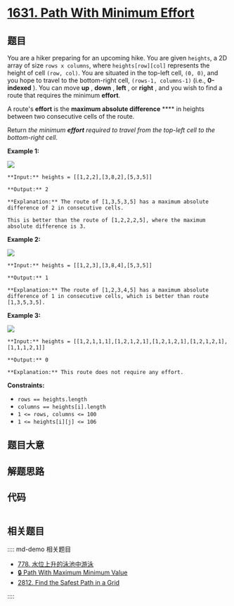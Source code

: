 # [1631. Path With Minimum Effort](https://leetcode.com/problems/path-with-minimum-effort)

## 题目

You are a hiker preparing for an upcoming hike. You are given `heights`, a 2D
array of size `rows x columns`, where `heights[row][col]` represents the
height of cell `(row, col)`. You are situated in the top-left cell, `(0, 0)`,
and you hope to travel to the bottom-right cell, `(rows-1, columns-1)` (i.e.,
**0-indexed** ). You can move **up** , **down** , **left** , or **right** ,
and you wish to find a route that requires the minimum **effort**.

A route's **effort** is the **maximum absolute difference** **** in heights
between two consecutive cells of the route.

Return _the minimum **effort** required to travel from the top-left cell to
the bottom-right cell._



**Example 1:**

![](https://assets.leetcode.com/uploads/2020/10/04/ex1.png)

    
    
    **Input:** heights = [[1,2,2],[3,8,2],[5,3,5]]
    **Output:** 2
    **Explanation:** The route of [1,3,5,3,5] has a maximum absolute difference of 2 in consecutive cells.
    This is better than the route of [1,2,2,2,5], where the maximum absolute difference is 3.
    

**Example 2:**

![](https://assets.leetcode.com/uploads/2020/10/04/ex2.png)

    
    
    **Input:** heights = [[1,2,3],[3,8,4],[5,3,5]]
    **Output:** 1
    **Explanation:** The route of [1,2,3,4,5] has a maximum absolute difference of 1 in consecutive cells, which is better than route [1,3,5,3,5].
    

**Example 3:**

![](https://assets.leetcode.com/uploads/2020/10/04/ex3.png)

    
    
    **Input:** heights = [[1,2,1,1,1],[1,2,1,2,1],[1,2,1,2,1],[1,2,1,2,1],[1,1,1,2,1]]
    **Output:** 0
    **Explanation:** This route does not require any effort.
    



**Constraints:**

  * `rows == heights.length`
  * `columns == heights[i].length`
  * `1 <= rows, columns <= 100`
  * `1 <= heights[i][j] <= 106`


## 题目大意

## 解题思路

## 代码

```javascript

```

## 相关题目

:::: md-demo 相关题目
- [778. 水位上升的泳池中游泳](https://leetcode.com/problems/swim-in-rising-water)
- [🔒 Path With Maximum Minimum Value](https://leetcode.com/problems/path-with-maximum-minimum-value)
- [2812. Find the Safest Path in a Grid](https://leetcode.com/problems/find-the-safest-path-in-a-grid)

::::
